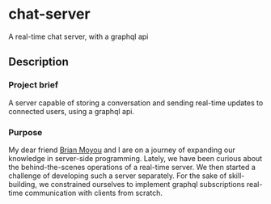 # chat-server
A real-time chat server, with a graphql api

## Description

### Project brief
A server capable of storing a conversation and sending real-time updates to connected users, using a graphql api.

### Purpose
My dear friend [Brian Moyou](https://github.com/smbrmoyo) and I are on a journey of expanding our knowledge in server-side programming. 
Lately, we have been curious about the behind-the-scenes operations of a real-time server. We then started a challenge of developing such a server separately.
For the sake of skill-building, we constrained ourselves to implement graphql subscriptions real-time communication with clients from scratch.




